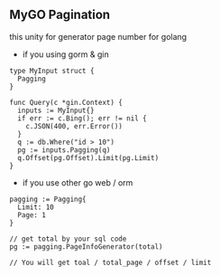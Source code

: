 ## MyGO Pagination

this unity for generator page number for golang

* if you using gorm & gin

```
type MyInput struct {
  Pagging
}

func Query(c *gin.Context) {  
  inputs := MyInput{}
  if err := c.Bing(); err != nil {
    c.JSON(400, err.Error())
  }
  q := db.Where("id > 10")
  pg := inputs.Pagging(q)
  q.Offset(pg.Offset).Limit(pg.Limit)
}
```

* if you use other go web / orm

```
pagging := Pagging{
  Limit: 10
  Page: 1
}

// get total by your sql code
pg := pagging.PageInfoGenerator(total)

// You will get toal / total_page / offset / limit
```
